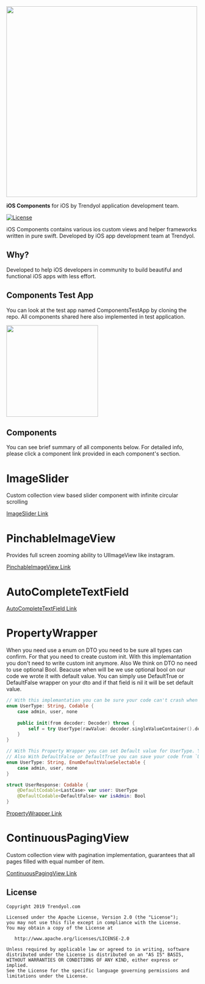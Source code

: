 
<img src="https://i.hizliresim.com/Z5GJRA.png" width="500"/>

**iOS Components** for iOS by Trendyol application development team.

[![License](https://img.shields.io/badge/License-Apache%202.0-blue.svg)](https://opensource.org/licenses/Apache-2.0)

iOS Components contains various ios custom views and helper frameworks written in pure swift. Developed by iOS app development team at Trendyol. 

## Why? ##
Developed to help iOS developers in community to build beautiful and functional iOS apps with less effort.

## Components Test App ## 
You can look at the test app named ComponentsTestApp by cloning the repo. All components shared here also implemented in test application.

<img src="https://media.giphy.com/media/iK59XSoO08IkdwWjqH/giphy.gif" width="240"/>

## Components ##

You can see brief summary of all components below. For detailed info, please click a component link provided in each component's section.

# ImageSlider
Custom collection view based slider component with infinite circular scrolling

[ImageSlider Link](https://github.com/Trendyol/ios-components/tree/master/UILibraries/ImageSlider)

# PinchableImageView
Provides full screen zooming ability to UIImageView like instagram.

[PinchableImageView Link](https://github.com/Trendyol/ios-components/tree/master/UILibraries/PinchableImageView/)

# AutoCompleteTextField

[AutoCompleteTextField Link](https://github.com/Trendyol/ios-components/tree/master/UILibraries/AutoCompleteTextField)

# PropertyWrapper

When you need use a enum on DTO you need to be sure all types can confirm. For that you need to create custom init. With this implemantation you don't need to write custom init anymore. Also We think on DTO no need to use optional Bool. Beacuse when will be we use optional bool on our code we wrote it with default value. You can simply use DefaultTrue or DefaultFalse wrapper on your dto and if that field is nil it will be set default value.

```swift
// With this implemantation you can be sure your code can't crash when new UserType added.
enum UserType: String, Codable {
    case admin, user, none
    
    public init(from decoder: Decoder) throws {
        self = try UserType(rawValue: decoder.singleValueContainer().decode(RawValue.self)) ?? .none
    }
}
```

```swift
// With This Property Wrapper you can set Default value for UserType. You can set default value with LastCase or FirstCase.
// Also With DefaultFalse or DefaultTrue you can save your code from `UserResponse.isAdmin ?? false`
enum UserType: String, EnumDefaultValueSelectable {
    case admin, user, none
}

struct UserResponse: Codable {
    @DefaultCodable<LastCase> var user: UserType
    @DefaultCodable<DefaultFalse> var isAdmin: Bool
}

```

[PropertyWrapper Link](https://github.com/Trendyol/ios-components/tree/master/Utils/PropertyWrapper)


# ContinuousPagingView
Custom collection view with pagination implementation, guarantees that all pages filled with equal number of item.

[ContinuousPagingView Link](https://github.com/Trendyol/ios-components/tree/master/UILibraries/ContinuousPagingView)


License
--------
    Copyright 2019 Trendyol.com

    Licensed under the Apache License, Version 2.0 (the "License");
    you may not use this file except in compliance with the License.
    You may obtain a copy of the License at

       http://www.apache.org/licenses/LICENSE-2.0

    Unless required by applicable law or agreed to in writing, software
    distributed under the License is distributed on an "AS IS" BASIS,
    WITHOUT WARRANTIES OR CONDITIONS OF ANY KIND, either express or implied.
    See the License for the specific language governing permissions and
    limitations under the License.
